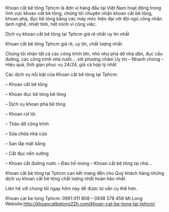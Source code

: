 Khoan cắt bê tông Tphcm là đơn vị hàng đầu tại Việt Nam hoạt động trong lĩnh vực khoan cắt bê tông, chúng tôi chuyên nhận khoan cắt bê tông, khoan phá, đục bê tông bằng các máy móc hiện đại với đội ngũ công nhân lành nghề, nhiệt tình, hết mình vì công việc.

Dịch vụ khoan cắt bê tông tại Tphcm giá rẻ nhất uy tín nhất

Khoan cắt bê tông Tphcm giá rẻ, uy tín, chất lượng nhất.

Chúng tôi nhận tất cả các công trình lớn, nhỏ như phá dỡ nhà dân, đục cầu đường, các công trình nhà nước… với phương châm Uy tín – Nhanh chóng – Hiệu quả, thời gian phục vụ 24/24, giá cả hợp lý nhất

Các dịch vụ nổi bật của Khoan cắt bê tông tại Tphcm:

– Khoan cắt bê tông

– Khoan đục bê tông bê tông

– Dịch vụ khoan phá bê tông

– Khoan rút lõi

– Tháo dỡ công trình

– Sửa chữa nhà cửa

– San lấp mặt bằng

– Cắt đục nền xưởng

– Khoan cắt đường nước
– Đào hố móng
– Khoan cắt bê tông tại nhà…

Khoan cắt bê tông tại Tphcm can kết mang đến cho Quý khách hàng những dịch vụ khoan cắt bê tông chất lượng nhất hoàn hảo nhất.

Liên hệ với chúng tôi ngay hôm nay để được tư vấn cụ thể hơn.

Khoan cat be tong Tphcm: 0961 011 808 – 0938 578 456 Mr.Long
Website:http://khoancatbetong22h.com/khoan-cat-be-tong-tai-tphcm/
